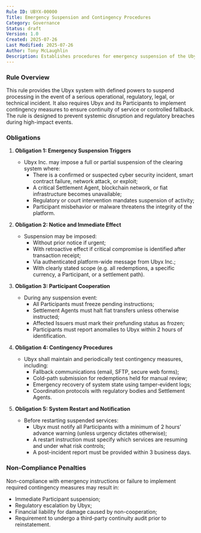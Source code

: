 ```yaml
---
Rule ID: UBYX-00000
Title: Emergency Suspension and Contingency Procedures
Category: Governance
Status: draft
Version: 1.0
Created: 2025-07-26
Last Modified: 2025-07-26
Author: Tony McLaughlin
Description: Establishes procedures for emergency suspension of the Ubyx clearing system or specific Participants, and defines contingency operations to safeguard stability and regulatory compliance during systemic incidents. 
---
```


### Rule Overview
This rule provides the Ubyx system with defined powers to suspend processing in the event of a serious operational, regulatory, legal, or technical incident. It also requires Ubyx and its Participants to implement contingency measures to ensure continuity of service or controlled fallback. The rule is designed to prevent systemic disruption and regulatory breaches during high-impact events.

### Obligations

1. **Obligation 1: Emergency Suspension Triggers**
   - Ubyx Inc. may impose a full or partial suspension of the clearing system where:
     - There is a confirmed or suspected cyber security incident, smart contract failure, network attack, or exploit;
     - A critical Settlement Agent, blockchain network, or fiat infrastructure becomes unavailable;
     - Regulatory or court intervention mandates suspension of activity;
     - Participant misbehavior or malware threatens the integrity of the platform.

2. **Obligation 2: Notice and Immediate Effect**
   - Suspension may be imposed:
     - Without prior notice if urgent;
     - With retroactive effect if critical compromise is identified after transaction receipt;
     - Via authenticated platform-wide message from Ubyx Inc.;
     - With clearly stated scope (e.g. all redemptions, a specific currency, a Participant, or a settlement path).

3. **Obligation 3: Participant Cooperation**
   - During any suspension event:
     - All Participants must freeze pending instructions;
     - Settlement Agents must halt fiat transfers unless otherwise instructed;
     - Affected Issuers must mark their prefunding status as frozen;
     - Participants must report anomalies to Ubyx within 2 hours of identification.

4. **Obligation 4: Contingency Procedures**
   - Ubyx shall maintain and periodically test contingency measures, including:
     - Fallback communications (email, SFTP, secure web forms);
     - Cold-path submission for redemptions held for manual review;
     - Emergency recovery of system state using tamper-evident logs;
     - Coordination protocols with regulatory bodies and Settlement Agents.

5. **Obligation 5: System Restart and Notification**
   - Before restarting suspended services:
     - Ubyx must notify all Participants with a minimum of 2 hours’ advance warning (unless urgency dictates otherwise);
     - A restart instruction must specify which services are resuming and under what risk controls;
     - A post-incident report must be provided within 3 business days.

### Non-Compliance Penalties
Non-compliance with emergency instructions or failure to implement required contingency measures may result in:
- Immediate Participant suspension;
- Regulatory escalation by Ubyx;
- Financial liability for damage caused by non-cooperation;
- Requirement to undergo a third-party continuity audit prior to reinstatement.
